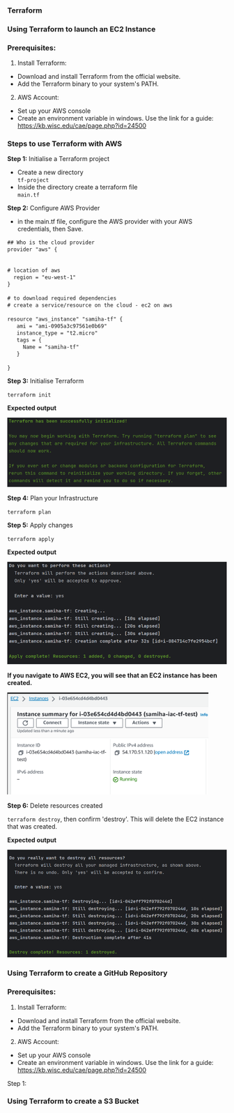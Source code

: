 ### Terraform

### Using Terraform to launch an EC2 Instance

### Prerequisites:

1. Install Terraform:
- Download and install Terraform from the official website.
- Add the Terraform binary to your system's PATH.

2. AWS Account:
- Set up your AWS console
- Create an environment variable in windows. Use the link for a guide: https://kb.wisc.edu/cae/page.php?id=24500

### Steps to use Terraform with AWS

**Step 1:** Initialise a Terraform project
- Create a new directory <br>
`tf-project`
- Inside the directory create a terraform file <br>
`main.tf`

**Step 2:** Configure AWS Provider
- in the main.tf file, configure the AWS provider with your AWS credentials, then Save. 

```
## Who is the cloud provider
provider "aws" {


# location of aws
  region = "eu-west-1"
}

# to download required dependencies
# create a service/resource on the cloud - ec2 on aws

resource "aws_instance" "samiha-tf" {
   ami = "ami-0905a3c97561e0b69"
   instance_type = "t2.micro"
   tags = {
     Name = "samiha-tf"
   }

}
```

**Step 3:** Initialise Terraform 

`terraform init`

**Expected output** 

![Alt txt](images/terraform.png)

**Step 4:** Plan your Infrastructure <br>

`terraform plan`

**Step 5:** Apply changes <br>

`terraform apply`

**Expected output** 

![Alt txt](images/apply.png)

**If you navigate to AWS EC2, you will see that an EC2 instance has been created.** 

![Alt txt](images/ec2.png)

**Step 6:** Delete resources created <br>

`terraform destroy`, then confirm 'destroy'. This will delete the EC2 instance that was created. 

**Expected output**

![Alt txt](images/destroy.png)

### Using Terraform to create a GitHub Repository

### Prerequisites:

1. Install Terraform:
- Download and install Terraform from the official website.
- Add the Terraform binary to your system's PATH.

2. AWS Account:
- Set up your AWS console
- Create an environment variable in windows. Use the link for a guide: https://kb.wisc.edu/cae/page.php?id=24500

Step 1: 

### Using Terraform to create a S3 Bucket 